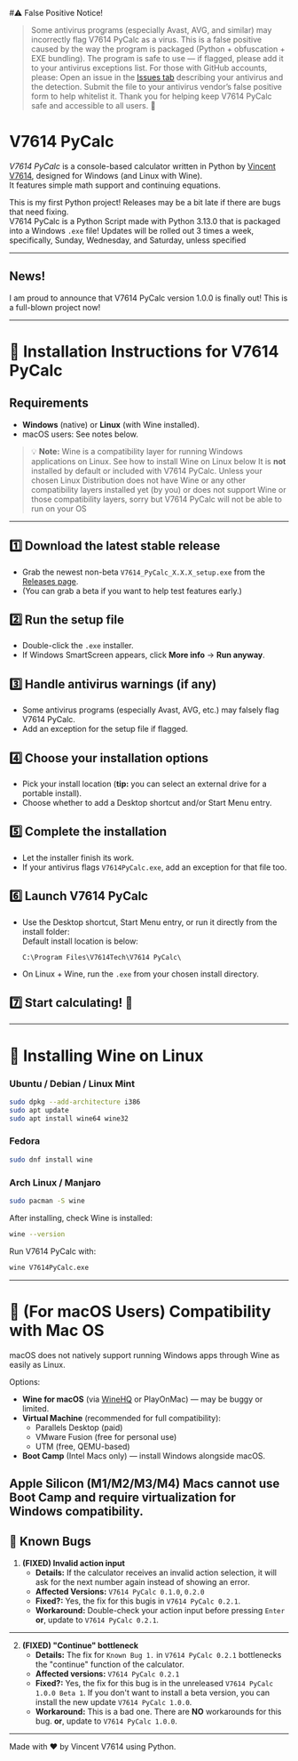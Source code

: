 #⚠ False Positive Notice!

>Some antivirus programs (especially Avast, AVG, and similar) may incorrectly flag V7614 PyCalc as a virus.
This is a false positive caused by the way the program is packaged (Python + obfuscation + EXE bundling).
The program is safe to use — if flagged, please add it to your antivirus exceptions list.
For those with GitHub accounts, please:
Open an issue in the [Issues tab](https://github.com/V7614-Tech/V7614-PyCalc/issues) describing your antivirus and the detection.
Submit the file to your antivirus vendor’s false positive form to help whitelist it.
Thank you for helping keep V7614 PyCalc safe and accessible to all users. 💙

# V7614 PyCalc

*V7614 PyCalc* is a console-based calculator written in Python by [Vincent V7614](https://github.com/V7614), designed for Windows (and Linux with Wine).  
It features simple math support and continuing equations.

This is my first Python project! Releases may be a bit late if there are bugs that need fixing.  
V7614 PyCalc is a Python Script made with Python 3.13.0 that is packaged into a Windows `.exe` file!
Updates will be rolled out 3 times a week, specifically, Sunday, Wednesday, and Saturday, unless specified

---

## News!

I am proud to announce that V7614 PyCalc version 1.0.0 is finally out! This is a full-blown project now!

---

# 🚀 Installation Instructions for V7614 PyCalc

## Requirements
- **Windows** (native) or **Linux** (with Wine installed).
- macOS users: See notes below.

> 💡 **Note:** Wine is a compatibility layer for running Windows applications on Linux.  See how to install Wine on Linux below
> It is **not** installed by default or included with V7614 PyCalc. Unless your chosen Linux Distribution does not have Wine or any other compatibility layers installed yet (by you) or does not support Wine or those compatibility layers, sorry but V7614 PyCalc will not be able to run on your OS 

---

## 1️⃣ Download the latest stable release
- Grab the newest non-beta `V7614_PyCalc_X.X.X_setup.exe` from the [Releases page](https://github.com/V7614-Tech/V7614-PyCalc/releases).
- (You can grab a beta if you want to help test features early.)

## 2️⃣ Run the setup file
- Double-click the `.exe` installer.
- If Windows SmartScreen appears, click **More info** → **Run anyway**.

## 3️⃣ Handle antivirus warnings (if any)
- Some antivirus programs (especially Avast, AVG, etc.) may falsely flag V7614 PyCalc.
- Add an exception for the setup file if flagged.

## 4️⃣ Choose your installation options
- Pick your install location (**tip:** you can select an external drive for a portable install).
- Choose whether to add a Desktop shortcut and/or Start Menu entry.

## 5️⃣ Complete the installation
- Let the installer finish its work.
- If your antivirus flags `V7614PyCalc.exe`, add an exception for that file too.

## 6️⃣ Launch V7614 PyCalc
- Use the Desktop shortcut, Start Menu entry, or run it directly from the install folder:  
Default install location is below:
  ```
  C:\Program Files\V7614Tech\V7614 PyCalc\
  ```
- On Linux + Wine, run the `.exe` from your chosen install directory.

## 7️⃣ Start calculating! 🎉

---

# 🍷 Installing Wine on Linux

### Ubuntu / Debian / Linux Mint
```bash
sudo dpkg --add-architecture i386
sudo apt update
sudo apt install wine64 wine32
```

### Fedora
```bash
sudo dnf install wine
```

### Arch Linux / Manjaro
```bash
sudo pacman -S wine
```

After installing, check Wine is installed:
```bash
wine --version
```

Run V7614 PyCalc with:
```bash
wine V7614PyCalc.exe
```

---

# 🍏 (For macOS Users) Compatibility with Mac OS

macOS does not natively support running Windows apps through Wine as easily as Linux.

Options:
- **Wine for macOS** (via [WineHQ](https://www.winehq.org) or PlayOnMac) — may be buggy or limited.
- **Virtual Machine** (recommended for full compatibility):
  - Parallels Desktop (paid)
  - VMware Fusion (free for personal use)
  - UTM (free, QEMU-based)
- **Boot Camp** (Intel Macs only) — install Windows alongside macOS.

Apple Silicon (M1/M2/M3/M4) Macs cannot use Boot Camp and require virtualization for Windows compatibility.
---

## 🐞 Known Bugs

1. **(FIXED) Invalid action input**
   - **Details:** If the calculator receives an invalid action selection, it will ask for the next number again instead of showing an error.
   - **Affected Versions:** `V7614 PyCalc 0.1.0`, `0.2.0`  
   - **Fixed?:** Yes, the fix for this bugis in `V7614 PyCalc 0.2.1`.  
   - **Workaround:** Double-check your action input before pressing `Enter` **or**, update to `V7614 PyCalc 0.2.1`.
---

2. **(FIXED) "Continue" bottleneck**
   - **Details:** The fix for `Known Bug 1.` in `V7614 PyCalc 0.2.1` bottlenecks the "continue" function of the calculator.
   - **Affected versions:** `V7614 PyCalc 0.2.1`
   - **Fixed?:** Yes, the fix for this bug is in the unreleased `V7614 PyCalc 1.0.0 Beta 1`. If you don't want to install a beta version, you can install the new update `V7614 PyCalc 1.0.0`.
   - **Workaround:** This is a bad one. There are **NO** workarounds for this bug. **or**, update to `V7614 PyCalc 1.0.0`.
---

Made with ❤️ by Vincent V7614 using Python.

